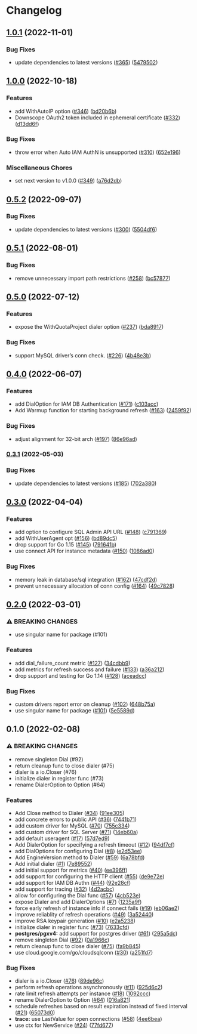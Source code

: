 # Changelog

## [1.0.1](https://github.com/GoogleCloudPlatform/cloud-sql-go-connector/compare/v1.0.0...v1.0.1) (2022-11-01)


### Bug Fixes

* update dependencies to latest versions ([#365](https://github.com/GoogleCloudPlatform/cloud-sql-go-connector/issues/365)) ([5479502](https://github.com/GoogleCloudPlatform/cloud-sql-go-connector/commit/547950268712f48d8613aac3d7e2a1e494b6a680))

## [1.0.0](https://github.com/GoogleCloudPlatform/cloud-sql-go-connector/compare/v0.5.2...v1.0.0) (2022-10-18)


### Features

* add WithAutoIP option ([#346](https://github.com/GoogleCloudPlatform/cloud-sql-go-connector/issues/346)) ([bd20b6b](https://github.com/GoogleCloudPlatform/cloud-sql-go-connector/commit/bd20b6bfe746cfea778b9e1a9702de28047e5950))
* Downscope OAuth2 token included in ephemeral certificate ([#332](https://github.com/GoogleCloudPlatform/cloud-sql-go-connector/issues/332)) ([d13dd6f](https://github.com/GoogleCloudPlatform/cloud-sql-go-connector/commit/d13dd6f3e7db0179511539315dec1c2dc96f0e3e))


### Bug Fixes

* throw error when Auto IAM AuthN is unsupported ([#310](https://github.com/GoogleCloudPlatform/cloud-sql-go-connector/issues/310)) ([652e196](https://github.com/GoogleCloudPlatform/cloud-sql-go-connector/commit/652e196b427ce9673676e214c6ad3905b21a68b0))


### Miscellaneous Chores

* set next version to v1.0.0 ([#349](https://github.com/GoogleCloudPlatform/cloud-sql-go-connector/issues/349)) ([a76d2db](https://github.com/GoogleCloudPlatform/cloud-sql-go-connector/commit/a76d2db0b31447dc96707679973ff87b3c755bf5))

## [0.5.2](https://github.com/GoogleCloudPlatform/cloud-sql-go-connector/compare/v0.5.1...v0.5.2) (2022-09-07)


### Bug Fixes

* update dependencies to latest versions ([#300](https://github.com/GoogleCloudPlatform/cloud-sql-go-connector/issues/300)) ([5504df6](https://github.com/GoogleCloudPlatform/cloud-sql-go-connector/commit/5504df6e03bda7b56e01146e63b715f775443d85))

## [0.5.1](https://github.com/GoogleCloudPlatform/cloud-sql-go-connector/compare/v0.5.0...v0.5.1) (2022-08-01)


### Bug Fixes

* remove unnecessary import path restrictions ([#258](https://github.com/GoogleCloudPlatform/cloud-sql-go-connector/issues/258)) ([bc57877](https://github.com/GoogleCloudPlatform/cloud-sql-go-connector/commit/bc57877f16a61e42c603d4dc50ff4d01fc01d9d9))

## [0.5.0](https://github.com/GoogleCloudPlatform/cloud-sql-go-connector/compare/v0.4.0...v0.5.0) (2022-07-12)


### Features

* expose the WithQuotaProject dialer option ([#237](https://github.com/GoogleCloudPlatform/cloud-sql-go-connector/issues/237)) ([bda8917](https://github.com/GoogleCloudPlatform/cloud-sql-go-connector/commit/bda891776d5d44d49ed3e4a268f27bd10a23427e))


### Bug Fixes

* support MySQL driver’s conn check. ([#226](https://github.com/GoogleCloudPlatform/cloud-sql-go-connector/issues/226)) ([4b48e3b](https://github.com/GoogleCloudPlatform/cloud-sql-go-connector/commit/4b48e3bfe7a5bd8c398592f21eb25ac43644e123))

## [0.4.0](https://github.com/GoogleCloudPlatform/cloud-sql-go-connector/compare/v0.3.1...v0.4.0) (2022-06-07)


### Features

* add DialOption for IAM DB Authentication ([#171](https://github.com/GoogleCloudPlatform/cloud-sql-go-connector/issues/171)) ([c103acc](https://github.com/GoogleCloudPlatform/cloud-sql-go-connector/commit/c103acc6b49f94a1a733dc0e5c8b41890172dd8b))
* Add Warmup function for starting background refresh ([#163](https://github.com/GoogleCloudPlatform/cloud-sql-go-connector/issues/163)) ([2459f92](https://github.com/GoogleCloudPlatform/cloud-sql-go-connector/commit/2459f92911eeca46102f56966c8cefa7cee8a0ae))


### Bug Fixes

* adjust alignment for 32-bit arch ([#197](https://github.com/GoogleCloudPlatform/cloud-sql-go-connector/issues/197)) ([86e96ad](https://github.com/GoogleCloudPlatform/cloud-sql-go-connector/commit/86e96adf30cbc82ba170dc70ce4d0694a3b595ce))

### [0.3.1](https://github.com/GoogleCloudPlatform/cloud-sql-go-connector/compare/v0.3.0...v0.3.1) (2022-05-03)


### Bug Fixes

* update dependencies to latest versions ([#185](https://github.com/GoogleCloudPlatform/cloud-sql-go-connector/issues/185)) ([702a380](https://github.com/GoogleCloudPlatform/cloud-sql-go-connector/commit/702a3802d0383c0d71277779d80d62a5e5c23157))

## [0.3.0](https://github.com/GoogleCloudPlatform/cloud-sql-go-connector/compare/v0.2.0...v0.3.0) (2022-04-04)


### Features

* add option to configure SQL Admin API URL ([#148](https://github.com/GoogleCloudPlatform/cloud-sql-go-connector/issues/148)) ([c791369](https://github.com/GoogleCloudPlatform/cloud-sql-go-connector/commit/c79136972083480d16f65a4696a7747bae942afe))
* add WithUserAgent opt ([#156](https://github.com/GoogleCloudPlatform/cloud-sql-go-connector/issues/156)) ([bd89dc5](https://github.com/GoogleCloudPlatform/cloud-sql-go-connector/commit/bd89dc50bb50d1d6ff9cf5a146071b307a54683a))
* drop support for Go 1.15 ([#145](https://github.com/GoogleCloudPlatform/cloud-sql-go-connector/issues/145)) ([791641b](https://github.com/GoogleCloudPlatform/cloud-sql-go-connector/commit/791641bb2d0ab93955b218b9bc6f5335b8ead243))
* use connect API for instance metadata ([#150](https://github.com/GoogleCloudPlatform/cloud-sql-go-connector/issues/150)) ([1086ad0](https://github.com/GoogleCloudPlatform/cloud-sql-go-connector/commit/1086ad01cc7907051147d572f4f27ab1ba538027))


### Bug Fixes

* memory leak in database/sql integration ([#162](https://github.com/GoogleCloudPlatform/cloud-sql-go-connector/issues/162)) ([47cdf2d](https://github.com/GoogleCloudPlatform/cloud-sql-go-connector/commit/47cdf2da2230801b591bf4f459bfcbe7e9432cd1))
* prevent unnecessary allocation of conn config ([#164](https://github.com/GoogleCloudPlatform/cloud-sql-go-connector/issues/164)) ([49c7828](https://github.com/GoogleCloudPlatform/cloud-sql-go-connector/commit/49c782809aff84b6141027f1a2634b0a0db2b18a))

## [0.2.0](https://github.com/GoogleCloudPlatform/cloud-sql-go-connector/compare/v0.1.0...v0.2.0) (2022-03-01)


### ⚠ BREAKING CHANGES

* use singular name for package (#101)

### Features

* add dial_failure_count metric ([#127](https://github.com/GoogleCloudPlatform/cloud-sql-go-connector/issues/127)) ([34cdbb9](https://github.com/GoogleCloudPlatform/cloud-sql-go-connector/commit/34cdbb92efa6f186bd8afdde3c8dcc810e77911e))
* add metrics for refresh success and failure ([#133](https://github.com/GoogleCloudPlatform/cloud-sql-go-connector/issues/133)) ([a36a212](https://github.com/GoogleCloudPlatform/cloud-sql-go-connector/commit/a36a212dbd30474721669f10fbfda1e76a22d325))
* drop support and testing for Go 1.14 ([#128](https://github.com/GoogleCloudPlatform/cloud-sql-go-connector/issues/128)) ([aceadcc](https://github.com/GoogleCloudPlatform/cloud-sql-go-connector/commit/aceadcc4835b6fe18639a696755302bb00f82bc2))


### Bug Fixes

* custom drivers report error on cleanup ([#102](https://github.com/GoogleCloudPlatform/cloud-sql-go-connector/issues/102)) ([648b75a](https://github.com/GoogleCloudPlatform/cloud-sql-go-connector/commit/648b75a4d8e43b3641d827086047a9c6783c1306))
* use singular name for package ([#101](https://github.com/GoogleCloudPlatform/cloud-sql-go-connector/issues/101)) ([5e5589d](https://github.com/GoogleCloudPlatform/cloud-sql-go-connector/commit/5e5589db3bb0a86d9c167cd6b85358535238176a))


## 0.1.0 (2022-02-08)


### ⚠ BREAKING CHANGES

* remove singleton Dial (#92)
* return cleanup func to close dialer (#75)
* dialer is a io.Closer (#76)
* initialize dialer in register func (#73)
* rename DialerOption to Option (#64)

### Features

* Add Close method to Dialer ([#34](https://github.com/GoogleCloudPlatform/cloud-sql-go-connector/issues/34)) ([91ee305](https://github.com/GoogleCloudPlatform/cloud-sql-go-connector/commit/91ee305b6af83d48ba5fc445ad1191fd99785079))
* add concrete errors to public API ([#36](https://github.com/GoogleCloudPlatform/cloud-sql-go-connector/issues/36)) ([7441b71](https://github.com/GoogleCloudPlatform/cloud-sql-go-connector/commit/7441b7176d8bce5d2e054aa7e53f1509aece9898))
* add custom driver for MySQL ([#70](https://github.com/GoogleCloudPlatform/cloud-sql-go-connector/issues/70)) ([755c334](https://github.com/GoogleCloudPlatform/cloud-sql-go-connector/commit/755c3344f28e33d18a1d7acc414352ee73e39d8a))
* add custom driver for SQL Server ([#71](https://github.com/GoogleCloudPlatform/cloud-sql-go-connector/issues/71)) ([14eb60a](https://github.com/GoogleCloudPlatform/cloud-sql-go-connector/commit/14eb60a88532dd81cda4d602d044c98013ee0af6))
* add default useragent ([#17](https://github.com/GoogleCloudPlatform/cloud-sql-go-connector/issues/17)) ([57d7ed9](https://github.com/GoogleCloudPlatform/cloud-sql-go-connector/commit/57d7ed9da73c731196bdc5120134b6dec72d9c68))
* Add DialerOption for specifying a refresh timeout ([#12](https://github.com/GoogleCloudPlatform/cloud-sql-go-connector/issues/12)) ([94df7cf](https://github.com/GoogleCloudPlatform/cloud-sql-go-connector/commit/94df7cfa21dc60463afb1ad3519455d507d610f3))
* add DialOptions for configuring Dial  ([#8](https://github.com/GoogleCloudPlatform/cloud-sql-go-connector/issues/8)) ([e2d53ee](https://github.com/GoogleCloudPlatform/cloud-sql-go-connector/commit/e2d53ee6c66ba58114d8a49ca86f0eb3a56ce481))
* Add EngineVersion method to Dialer ([#59](https://github.com/GoogleCloudPlatform/cloud-sql-go-connector/issues/59)) ([6a78bfd](https://github.com/GoogleCloudPlatform/cloud-sql-go-connector/commit/6a78bfd4a73807e4fce455ae0d6cd4f531710edd))
* Add initial dialer ([#1](https://github.com/GoogleCloudPlatform/cloud-sql-go-connector/issues/1)) ([7e89552](https://github.com/GoogleCloudPlatform/cloud-sql-go-connector/commit/7e8955216cc91999e3d8d17ed9eced8f63564ca7))
* add initial support for metrics ([#40](https://github.com/GoogleCloudPlatform/cloud-sql-go-connector/issues/40)) ([ee396ff](https://github.com/GoogleCloudPlatform/cloud-sql-go-connector/commit/ee396fffb10ea52af9072d0fdd09a8b4e9d4b736))
* add support for configuring the HTTP client ([#55](https://github.com/GoogleCloudPlatform/cloud-sql-go-connector/issues/55)) ([de9e72e](https://github.com/GoogleCloudPlatform/cloud-sql-go-connector/commit/de9e72e1dc6961f6b6ed3fe9cf4381344dd5fa37))
* add support for IAM DB Authn ([#44](https://github.com/GoogleCloudPlatform/cloud-sql-go-connector/issues/44)) ([92e28cf](https://github.com/GoogleCloudPlatform/cloud-sql-go-connector/commit/92e28cfccd573c0908588ad3594ef9de403e5e51))
* add support for tracing ([#32](https://github.com/GoogleCloudPlatform/cloud-sql-go-connector/issues/32)) ([4d2acbc](https://github.com/GoogleCloudPlatform/cloud-sql-go-connector/commit/4d2acbcecb11acbbc58f95c711051a02fb31e82f))
* allow for configuring the Dial func ([#57](https://github.com/GoogleCloudPlatform/cloud-sql-go-connector/issues/57)) ([4cb523e](https://github.com/GoogleCloudPlatform/cloud-sql-go-connector/commit/4cb523e80b4a388b37c8ce251a533a3b8d370029))
* expose Dialer and add DialerOptions ([#7](https://github.com/GoogleCloudPlatform/cloud-sql-go-connector/issues/7)) ([1235a9f](https://github.com/GoogleCloudPlatform/cloud-sql-go-connector/commit/1235a9f62beb678f18695afc6d22d0b8e6b7b506))
* force early refresh of instance info if connect fails ([#19](https://github.com/GoogleCloudPlatform/cloud-sql-go-connector/issues/19)) ([eb06ae2](https://github.com/GoogleCloudPlatform/cloud-sql-go-connector/commit/eb06ae26609cbc46fa65e50c080508d53ec0b9c2))
* improve reliablity of refresh operations ([#49](https://github.com/GoogleCloudPlatform/cloud-sql-go-connector/issues/49)) ([3a52440](https://github.com/GoogleCloudPlatform/cloud-sql-go-connector/commit/3a5244075f68f3c95f26218f9008bb7451934f80))
* improve RSA keypair generation ([#10](https://github.com/GoogleCloudPlatform/cloud-sql-go-connector/issues/10)) ([e2a5238](https://github.com/GoogleCloudPlatform/cloud-sql-go-connector/commit/e2a52388ff047144272089db60cb0b1fce7c16bf))
* initialize dialer in register func ([#73](https://github.com/GoogleCloudPlatform/cloud-sql-go-connector/issues/73)) ([7633cfd](https://github.com/GoogleCloudPlatform/cloud-sql-go-connector/commit/7633cfd2eaadeef065686f85ae9f2faa5087e917))
* **postgres/pgxv4:** add support for postgres driver ([#61](https://github.com/GoogleCloudPlatform/cloud-sql-go-connector/issues/61)) ([295a5dc](https://github.com/GoogleCloudPlatform/cloud-sql-go-connector/commit/295a5dcfbdaeb12884333e678f8b9f7f44de2b46))
* remove singleton Dial ([#92](https://github.com/GoogleCloudPlatform/cloud-sql-go-connector/issues/92)) ([0a1966c](https://github.com/GoogleCloudPlatform/cloud-sql-go-connector/commit/0a1966c4fe0400e8dcd14b2531db20ad7bc10855))
* return cleanup func to close dialer ([#75](https://github.com/GoogleCloudPlatform/cloud-sql-go-connector/issues/75)) ([fa9b845](https://github.com/GoogleCloudPlatform/cloud-sql-go-connector/commit/fa9b84576a7adcf8f0ad4296723685d681ada89e))
* use cloud.google.com/go/cloudsqlconn ([#30](https://github.com/GoogleCloudPlatform/cloud-sql-go-connector/issues/30)) ([a251fd7](https://github.com/GoogleCloudPlatform/cloud-sql-go-connector/commit/a251fd727813223dc08f40bc5060add3235564e6))


### Bug Fixes

* dialer is a io.Closer ([#76](https://github.com/GoogleCloudPlatform/cloud-sql-go-connector/issues/76)) ([89de96c](https://github.com/GoogleCloudPlatform/cloud-sql-go-connector/commit/89de96c2a4d636cc3dfe44aa1b47ab3492d5cf0c))
* perform refresh operations asynchronously ([#11](https://github.com/GoogleCloudPlatform/cloud-sql-go-connector/issues/11)) ([925d6c2](https://github.com/GoogleCloudPlatform/cloud-sql-go-connector/commit/925d6c2686d519d182dc196c752ed0c7edb0e28c))
* rate limit refresh attempts per instance ([#18](https://github.com/GoogleCloudPlatform/cloud-sql-go-connector/issues/18)) ([1092ccc](https://github.com/GoogleCloudPlatform/cloud-sql-go-connector/commit/1092ccc04361293f6ea07fdc97cde30cf1cb1866))
* rename DialerOption to Option ([#64](https://github.com/GoogleCloudPlatform/cloud-sql-go-connector/issues/64)) ([016a821](https://github.com/GoogleCloudPlatform/cloud-sql-go-connector/commit/016a821ba191b7b2117c7d240507e32c289e3f0e))
* schedule refreshes based on result expiration instead of fixed interval ([#21](https://github.com/GoogleCloudPlatform/cloud-sql-go-connector/issues/21)) ([65073d0](https://github.com/GoogleCloudPlatform/cloud-sql-go-connector/commit/65073d0ea9582abbe01c7ca0698681624e3c7834))
* **trace:** use LastValue for open connections ([#58](https://github.com/GoogleCloudPlatform/cloud-sql-go-connector/issues/58)) ([4ee6bea](https://github.com/GoogleCloudPlatform/cloud-sql-go-connector/commit/4ee6bea069c196454dd48034457a16ba416b725c))
* use ctx for NewService ([#24](https://github.com/GoogleCloudPlatform/cloud-sql-go-connector/issues/24)) ([77fd677](https://github.com/GoogleCloudPlatform/cloud-sql-go-connector/commit/77fd677ccb827feb89e6bb41eb45c22f3a2b1861))
